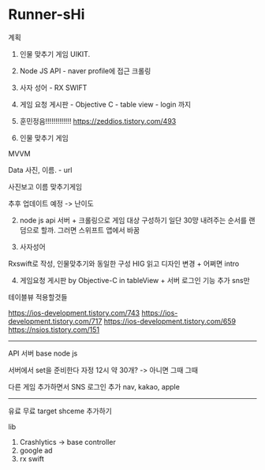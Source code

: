 # Runner-sHi

계획

1. 인물 맞추기 게임 UIKIT. <observer pattern>
2. Node JS API - naver profile에 접근 크롤링
3. 사자 성어 - RX SWIFT
4. 게임 요청 게시판 - Objective C - table view - login 까지
5. 훈민정음!!!!!!!!!!!!!
https://zeddios.tistory.com/493

1. 인물 맞추기 게임

MVVM 

Data 사진, 이름. - url

사진보고 이름 맞추기게임

추후 업데이트 예정 -> 난이도


2. node js api 서버 + 크롤링으로 게임 대상 구성하기
  일단 30먕 내려주는 순서를 랜덤으로 할까. 
  그러면 스위프트 앱에서 바꿈
  
  
  
3. 사자성어
  
  Rxswift로  작성, 인물맞추기와 동일한 구성
  HIG 읽고 디자인 변경 +  어쩌면 intro


4. 게임요청 게시판  by Objective-C in tableView + 서버 로그인 기능 추가 sns만

테이블뷰 적용할것들

https://ios-development.tistory.com/743
https://ios-development.tistory.com/717
https://ios-development.tistory.com/659
https://nsios.tistory.com/151


--------------------------------------------------------------------------------------------------------
API 서버 base node js

서버에서 set을 준비한다 자정 12시 약 30개? -> 아니면 그때 그때

다른 게임 추가하면서 SNS 로그인 추가  nav, kakao, apple

--------------------------------------------------------------------------------------------------------

  유료 무료 target shceme 추가하기
  
  
lib
1. Crashlytics  -> base controller
2. google ad
3. rx swift
